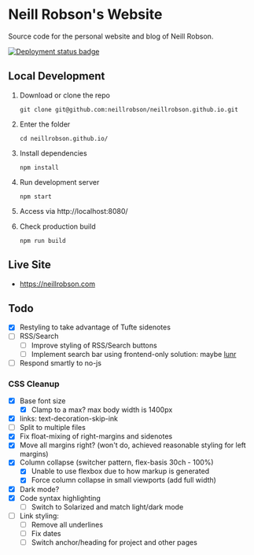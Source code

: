 # Neill Robson's Website

Source code for the personal website and blog of Neill Robson.

[![Deployment status badge](https://github.com/neillrobson/neillrobson.github.io/workflows/Publish%20Website/badge.svg)](https://github.com/neillrobson/neillrobson.github.io/actions)

## Local Development

1. Download or clone the repo

    ```
    git clone git@github.com:neillrobson/neillrobson.github.io.git
    ```

2. Enter the folder

    ```
    cd neillrobson.github.io/
    ```

3. Install dependencies

    ```
    npm install
    ```

4. Run development server

    ```
    npm start
    ```

5. Access via http://localhost:8080/

6. Check production build

    ```
    npm run build
    ```

## Live Site

-   https://neillrobson.com

## Todo

-   [x] Restyling to take advantage of Tufte sidenotes
-   [ ] RSS/Search
    -   [ ] Improve styling of RSS/Search buttons
    -   [ ] Implement search bar using frontend-only solution: maybe [lunr](https://lunrjs.com)
-   [ ] Respond smartly to no-js

### CSS Cleanup

- [x] Base font size
  - [x] Clamp to a max? max body width is 1400px
- [x] links: text-decoration-skip-ink
- [ ] Split to multiple files
- [x] Fix float-mixing of right-margins and sidenotes
- [x] Move all margins right? (won't do, achieved reasonable styling for left margins)
- [x] Column collapse (switcher pattern, flex-basis 30ch - 100%)
  - [x] Unable to use flexbox due to how markup is generated
  - [x] Force column collapse in small viewports (add full width)
- [x] Dark mode?
- [x] Code syntax highlighting
  - [ ] Switch to Solarized and match light/dark mode
- [ ] Link styling:
  - [ ] Remove all underlines
  - [ ] Fix dates
  - [ ] Switch anchor/heading for project and other pages
